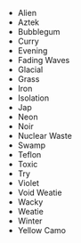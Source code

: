 - Alien
- Aztek
- Bubblegum
- Curry
- Evening
- Fading Waves
- Glacial
- Grass
- Iron
- Isolation
- Jap
- Neon
- Noir
- Nuclear Waste
- Swamp
- Teflon
- Toxic
- Try
- Violet
- Void Weatie
- Wacky
- Weatie
- Winter
- Yellow Camo
